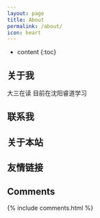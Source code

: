 ```yaml
---
layout: page
title: About
permalink: /about/
icon: heart
---
```


* content
{:toc}

## 关于我

大三在读 目前在沈阳睿道学习 

## 联系我



## 关于本站



## 友情链接



## Comments

{% include comments.html %}
